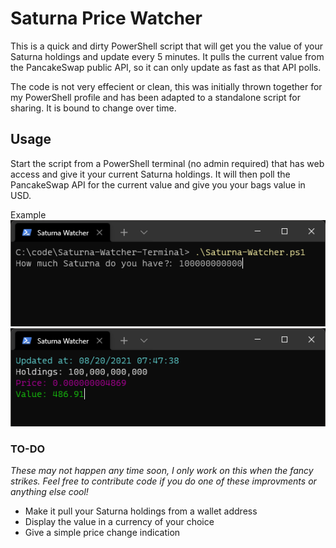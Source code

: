 # Saturna Price Watcher
This is a quick and dirty PowerShell script that will get you the value of your Saturna holdings and update every 5 minutes. It pulls the current value from the PancakeSwap public API, so it can only update as fast as that API polls.

The code is not very effecient or clean, this was initially thrown together for my PowerShell profile and has been adapted to a standalone script for sharing. It is bound to change over time.

## Usage
Start the script from a PowerShell terminal (no admin required) that has web access and give it your current Saturna holdings. It will then poll the PancakeSwap API for the current value and give you your bags value in USD.

Example
![User Input](https://github.com/tleverresmith/Saturna-Watcher-Terminal/blob/main/scr1.png?raw=true)
![Running](https://github.com/tleverresmith/Saturna-Watcher-Terminal/blob/main/scr2.png?raw=true)





### TO-DO
*These may not happen any time soon, I only work on this when the fancy strikes. Feel free to contribute code if you do one of these improvments or anything else cool!*
- Make it pull your Saturna holdings from a wallet address
- Display the value in a currency of your choice
- Give a simple price change indication 
